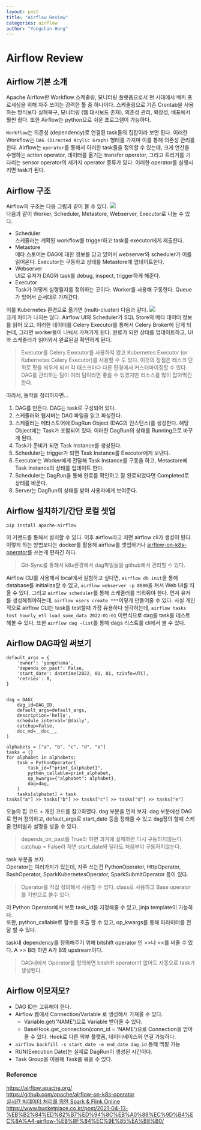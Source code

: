 ```yaml
---
layout: post
title: "Airflow Review"
categories: airflow
author: "Yongchan Hong"
---
```

# Airflow Review
## Airflow 기본 소개
Apache Airflow란 Workflow 스케줄링, 모니터링 플랫폼으로서 현 시대에서 배치 프로세싱을 위해 자주 쓰이는 강력한 툴 중 하나이다. 스케줄링으로 기존 Crontab을 사용하는 방식보다 실패복구, 모니터링 (웹 대시보드 존재), 의존성 관리, 확장성, 배포에서 훨씬 쉽다. 또한 Airflow는 python으로 쉬운 프로그램이 가능하다. 

`Workflow`는 의존성 (dependency)로 연결된 task들의 집합이라 보면 된다. 이러한 Workflow는 `DAG (Directed Acylic Graph)` 형태를 가지며 이를 통해 의존성 관리를 한다. Airflow는 `operator`를 통해서 이러한 task들을 정의할 수 있는데, 크게 연산을 수행하는 action operator, 데이터를 옮기는 transfer operator, 그리고 트리거를 기다리는 sensor operator의 세가지 operator 종류가 있다. 이러한 operator를 실행시키면 task가 된다. 

## Airflow 구조
Airflow의 구조는 다음 그림과 같이 볼 수 있다.
![](https://airflow.apache.org/docs/apache-airflow/stable/_images/arch-diag-basic.png)  
다음과 같이 Worker, Scheduler, Metastore, Webserver, Executor로 나눌 수 있다. 
- Scheduler  
스케줄러는 계획된 workflow를 trigger하고 task를 executor에게 제출한다.
- Metastore  
메타 스토어는 DAG에 대한 정보를 담고 있어서 webserver와 scheduler가 이를 읽어온다. Executor는 구동하고 상태를 Metastore에 업데이트한다.
- Webserver  
UI로 유저가 DAG와 task를 debug, inspect, trigger하게 해준다.
- Executor  
Task가 어떻게 실행될지를 정의하는 곳이다. Worker를 사용해 구동한다. Queue가 있어서 순서대로 가져간다. 

이를 Kubernetes 환경으로 옮기면 (multi-cluster) 다음과 같다.
![](https://raw.githubusercontent.com/apache/airflow-on-k8s-operator/master/docs/airflow-multi-node.png)  
크게 차이가 나지는 않다. Airflow UI와 Scheduler가 SQL Store의 메타 데이터 정보를 읽어 오고, 이러한 데이터를 Celery Executor를 통해서 Celery Broker에 담게 되는데, 그러면 worker들이 나눠서 가져가게 된다. 완료가 되면 상태를 업데이트하고, UI와 스케줄러가 읽어와서 완료된걸 확인하게 된다.  

> Executor를 Celery Executor를 사용하지 않고 Kubernetes Executor (or Kubernetes Celery Executor)를 사용할 수 도 있다. 이것의 장점은 태스크 단위로 팟을 띄우게 되서 각 태스크마다 다른 환경에서 커스터마이징할 수 있다. DAG를 관리하는 팀이 여러 팀이라면 좋을 수 있겠지만 리소스를 많이 잡아먹긴 한다.

따라서, 동작을 정리하자면...  
1. DAG를 만든다. DAG는 task로 구성되어 있다. 
2. 스케줄러와 웹서버는 DAG 파일을 읽고 파싱한다.
3. 스케줄러는 메타스토어에 DagRun Object (DAG의 인스턴스)를 생성한다. 해당 Object에는 Task가 포함되어 있다. 이러한 DagRun의 상태를 Running으로 바꾸게 된다. 
4. Task가 준비가 되면 Task Instance를 생성된다.
5. Scheduler는 trigger가 되면 Task Instance를 Executor에게 보낸다.
6. Executor는 Worker에게 전달해 Task Instance를 구동을 하고, Metastore에 Task Instance의 상태를 업데이트 한다.
7. Scheduler는 DagRun을 통해 완료를 확인하고 잘 완료되었다면 Completed로 상태를 바꾼다.
8. Server는 DagRun의 상태를 받아 사용자에게 보여준다.


## Airflow 설치하기/간단 로컬 셋업
```
pip install apache-airflow
```
이 커맨드를 통해서 설치할 수 있다. 이후 airflow라고 치면 airflow cli가 생성이 된다. 이렇게 하는 방법보다는 docker를 활용해 airflow를 셋업하거나 [airflow-on-k8s-operator](https://github.com/apache/airflow-on-k8s-operator)를 쓰는게 편하긴 하다.

> Git-Sync를 통해서 k8s환경에서 dag파일들을 github에서 관리할 수 있다.

 Airflow CLI를 사용해서 local에서 실험하고 싶다면, `airflow db init`을 통해 database를 initializa할 수 있고, `airflow webserver -p 8080`을 쳐서 Web UI를 띄울 수 있다. 그리고 `airflow scheduler`를 통해 스케줄러를 띄워줘야 한다. 먼저 유저를 생성해줘야하는데, `airflow users create ***`이렇게 만들어줄 수 있다. 사실 개인적으로 airflow CLI는 task를 test할때 가장 유용하다 생각하는데, `airflow tasks test hourly_etl load_some_data 2022-01-01` 이런식으로 dag를 task를 테스트 해볼 수 있다. 또한 `airflow dag -list`를 통해 dags 리스트를 cli에서 볼 수 있다.

## Airflow DAG파일 써보기
```
default_args = {
    'owner': 'yongchana',
    'depends_on_past': False,
    'start_date': datetime(2022, 01, 01, tzinfo=UTC),
    'retries': 0,
}


dag = DAG(
    dag_id=DAG_ID,
    default_args=default_args,
    description='hello',
    schedule_interval='@daily',
    catchup=False,
    doc_md=__doc__,
)

alphabets = ["a", "b", "c", "d", "e"]
tasks = {}
for alphabet in alphabets:
    task = PythonOperator(
        task_id=f"print_{alphabet}",
        python_callable=print_alphabet,
        op_kwargs={"alphabet": alphabet},
        dag=dag,
    )
    tasks[alphabet] = task
tasks["a"] >> tasks["b"] >> tasks["c"] >> tasks["d"] >> tasks["e"]
```
오늘의 집 코드 + 개인 코드를 참고하였다. 
dag 부분을 먼저 보자. dag 부분에선 DAG로 먼저 정의하고, default_args로 start_date 등을 정해줄 수 있고 dag정의 할때 스케줄 인터벌과 설명을 넣을 수 있다. 

> depends_on_past를 True라 하면 과거에 실패하면 다시 구동하지않는다.  
> catchup = False라 하면 start_date와 달라도 처음부터 구동하지않는다.

task 부분을 보자.  
Operator는 여러가지가 있는데, 자주 쓰는건 PythonOperator, HttpOperator, BashOperator, SparkKubernetesOperator, SparkSubmitOperator 등이 있다.  

> Operator를 직접 정의해서 사용할 수 있다. class로 사용하고 Base operator를 기반으로 쓸수 있다.

이 Python Operator에서 보듯 task_id를 지정해줄 수 있고, jinja template이 가능하다.  
또한, python_callable로 함수를 호출 할 수 있고, op_kwargs를 통해 파라미터를 전달 할 수 있다.

task내 dependency를 정의해주기 위해 bitshift operator 인 >>나 <<를 써줄 수 있다. A >> B라 하면 A가 B의 upstream이다.

> DAG내에서 Operator를 정의하면 bitshift operator가 없어도 자동으로 task가 생성된다.

## Airflow 이모저모?
- DAG ID는 고유해야 한다.
- Airflow 웹에서 Connection/Variable 로 생성해서 가져올 수 있다.  
    - Variable.get('NAME')으로 Variable 받아올 수 있다.
    - BaseHook.get_connection(conn_id = 'NAME')으로 Connection을 받아올 수 있다. Hook로 다른 외부 플랫폼, 데이터베이스와 연결 가능하다.  
- `airflow backfill -s start_date -e end_date dag_id` 통해 백필 가능
- RUN(Execution Date)는 실제로 DagRun이 생성된 시간이다.
- Task Group을 이용해 Task를 묶을 수 있다.

### Reference
https://airflow.apache.org/  
https://github.com/apache/airflow-on-k8s-operator  
[실시간 빅데이터 처리를 위한 Spark & Flink Online](https://storage.googleapis.com/static.fastcampus.co.kr/prod/uploads/202112/185209-24/[%ED%8C%A8%EC%8A%A4%ED%8A%B8%EC%BA%A0%ED%8D%BC%EC%8A%A4]-%EA%B5%90%EC%9C%A1%EA%B3%BC%EC%A0%95%EC%86%8C%EA%B0%9C%EC%84%9C-%EC%98%AC%EC%9D%B8%EC%9B%90-%ED%8C%A8%ED%82%A4%EC%A7%80---%EC%8B%A4%EC%8B%9C%EA%B0%84-%EB%B9%85%EB%8D%B0%EC%9D%B4%ED%84%B0-%EC%B2%98%EB%A6%AC%EB%A5%BC-%EC%9C%84%ED%95%9C-spark---flink.pdf)  
https://www.bucketplace.co.kr/post/2021-04-13-%EB%B2%84%ED%82%B7%ED%94%8C%EB%A0%88%EC%9D%B4%EC%8A%A4-airflow-%EB%8F%84%EC%9E%85%EA%B8%B0/
